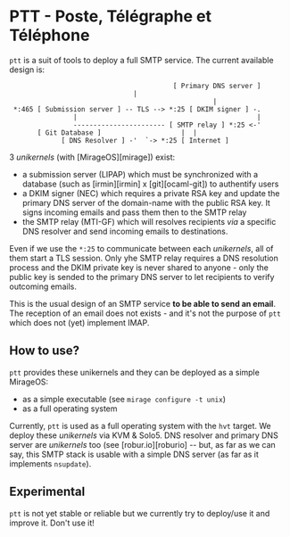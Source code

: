 # PTT - Poste, Télégraphe et Téléphone

`ptt` is a suit of tools to deploy a full SMTP service. The current available
design is:

```
                                         [ Primary DNS server ]
					           |
                                                   |
 *:465 [ Submission server ] -- TLS --> *:25 [ DKIM signer ] -.
                |                                             |
                ----------------------- [ SMTP relay ] *:25 <-'
       [ Git Database ]                    |  |
			 [ DNS Resolver ] -'  `-> *:25 [ Internet ]
```

3 _unikernels_ (with [MirageOS][mirage]) exist:
- a submission server (LIPAP) which must be synchronized with a database
  (such as [irmin][irmin] x [git][ocaml-git]) to authentify users
- a DKIM signer (NEC) which requires a private RSA key and update the
  primary DNS server of the domain-name with the public RSA key. It signs
  incoming emails and pass them then to the SMTP relay
- the SMTP relay (MTI-GF) which will resolves recipients _via_ a specific
  DNS resolver and send incoming emails to destinations.

Even if we use the `*:25` to communicate between each _unikernels_, all of them
start a TLS session. Only yhe SMTP relay requires a DNS resolution process and
the DKIM private key is never shared to anyone - only the public key is sended
to the primary DNS server to let recipients to verify outcoming emails.

This is the usual design of an SMTP service **to be able to send an email**.
The reception of an email does not exists - and it's not the purpose of `ptt`
which does not (yet) implement IMAP.

## How to use?

`ptt` provides these unikernels and they can be deployed as a simple MirageOS:
- as a simple executable (see `mirage configure -t unix`)
- as a full operating system

Currently, `ptt` is used as a full operating system with the `hvt` target. We
deploy these _unikernels_ via KVM & Solo5. DNS resolver and primary DNS server
are _unikernels_ too (see [robur.io][roburio] -- but, as far as we can say,
this SMTP stack is usable with a simple DNS server (as far as it implements
`nsupdate`).

## Experimental

`ptt` is not yet stable or reliable but we currently try to deploy/use it
and improve it. Don't use it!
